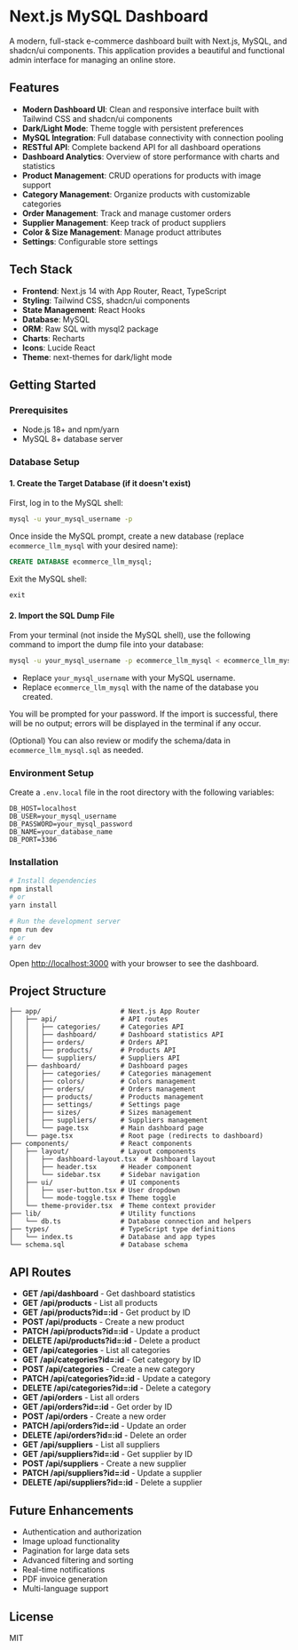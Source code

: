 # Next.js MySQL Dashboard

A modern, full-stack e-commerce dashboard built with Next.js, MySQL, and shadcn/ui components. This application provides a beautiful and functional admin interface for managing an online store.

## Features

- **Modern Dashboard UI**: Clean and responsive interface built with Tailwind CSS and shadcn/ui components
- **Dark/Light Mode**: Theme toggle with persistent preferences
- **MySQL Integration**: Full database connectivity with connection pooling
- **RESTful API**: Complete backend API for all dashboard operations
- **Dashboard Analytics**: Overview of store performance with charts and statistics
- **Product Management**: CRUD operations for products with image support
- **Category Management**: Organize products with customizable categories
- **Order Management**: Track and manage customer orders
- **Supplier Management**: Keep track of product suppliers
- **Color & Size Management**: Manage product attributes
- **Settings**: Configurable store settings

## Tech Stack

- **Frontend**: Next.js 14 with App Router, React, TypeScript
- **Styling**: Tailwind CSS, shadcn/ui components
- **State Management**: React Hooks
- **Database**: MySQL
- **ORM**: Raw SQL with mysql2 package
- **Charts**: Recharts
- **Icons**: Lucide React
- **Theme**: next-themes for dark/light mode

## Getting Started

### Prerequisites

- Node.js 18+ and npm/yarn
- MySQL 8+ database server

### Database Setup

#### 1. Create the Target Database (if it doesn't exist)

First, log in to the MySQL shell:

```sh
mysql -u your_mysql_username -p
```

Once inside the MySQL prompt, create a new database (replace `ecommerce_llm_mysql` with your desired name):

```sql
CREATE DATABASE ecommerce_llm_mysql;
```

Exit the MySQL shell:

```sql
exit
```

#### 2. Import the SQL Dump File

From your terminal (not inside the MySQL shell), use the following command to import the dump file into your database:

```sh
mysql -u your_mysql_username -p ecommerce_llm_mysql < ecommerce_llm_mysql.sql
```

- Replace `your_mysql_username` with your MySQL username.
- Replace `ecommerce_llm_mysql` with the name of the database you created.

You will be prompted for your password. If the import is successful, there will be no output; errors will be displayed in the terminal if any occur.

(Optional) You can also review or modify the schema/data in `ecommerce_llm_mysql.sql` as needed.

### Environment Setup

Create a `.env.local` file in the root directory with the following variables:

```
DB_HOST=localhost
DB_USER=your_mysql_username
DB_PASSWORD=your_mysql_password
DB_NAME=your_database_name
DB_PORT=3306
```

### Installation

```bash
# Install dependencies
npm install
# or
yarn install

# Run the development server
npm run dev
# or
yarn dev
```

Open [http://localhost:3000](http://localhost:3000) with your browser to see the dashboard.

## Project Structure

```
├── app/                    # Next.js App Router
│   ├── api/                # API routes
│   │   ├── categories/     # Categories API
│   │   ├── dashboard/      # Dashboard statistics API
│   │   ├── orders/         # Orders API
│   │   ├── products/       # Products API
│   │   └── suppliers/      # Suppliers API
│   ├── dashboard/          # Dashboard pages
│   │   ├── categories/     # Categories management
│   │   ├── colors/         # Colors management
│   │   ├── orders/         # Orders management
│   │   ├── products/       # Products management
│   │   ├── settings/       # Settings page
│   │   ├── sizes/          # Sizes management
│   │   ├── suppliers/      # Suppliers management
│   │   └── page.tsx        # Main dashboard page
│   └── page.tsx            # Root page (redirects to dashboard)
├── components/             # React components
│   ├── layout/             # Layout components
│   │   ├── dashboard-layout.tsx  # Dashboard layout
│   │   ├── header.tsx      # Header component
│   │   └── sidebar.tsx     # Sidebar navigation
│   ├── ui/                 # UI components
│   │   ├── user-button.tsx # User dropdown
│   │   └── mode-toggle.tsx # Theme toggle
│   └── theme-provider.tsx  # Theme context provider
├── lib/                    # Utility functions
│   └── db.ts               # Database connection and helpers
├── types/                  # TypeScript type definitions
│   └── index.ts            # Database and app types
└── schema.sql              # Database schema
```

## API Routes

- **GET /api/dashboard** - Get dashboard statistics
- **GET /api/products** - List all products
- **GET /api/products?id=:id** - Get product by ID
- **POST /api/products** - Create a new product
- **PATCH /api/products?id=:id** - Update a product
- **DELETE /api/products?id=:id** - Delete a product
- **GET /api/categories** - List all categories
- **GET /api/categories?id=:id** - Get category by ID
- **POST /api/categories** - Create a new category
- **PATCH /api/categories?id=:id** - Update a category
- **DELETE /api/categories?id=:id** - Delete a category
- **GET /api/orders** - List all orders
- **GET /api/orders?id=:id** - Get order by ID
- **POST /api/orders** - Create a new order
- **PATCH /api/orders?id=:id** - Update an order
- **DELETE /api/orders?id=:id** - Delete an order
- **GET /api/suppliers** - List all suppliers
- **GET /api/suppliers?id=:id** - Get supplier by ID
- **POST /api/suppliers** - Create a new supplier
- **PATCH /api/suppliers?id=:id** - Update a supplier
- **DELETE /api/suppliers?id=:id** - Delete a supplier

## Future Enhancements

- Authentication and authorization
- Image upload functionality
- Pagination for large data sets
- Advanced filtering and sorting
- Real-time notifications
- PDF invoice generation
- Multi-language support

## License

MIT
